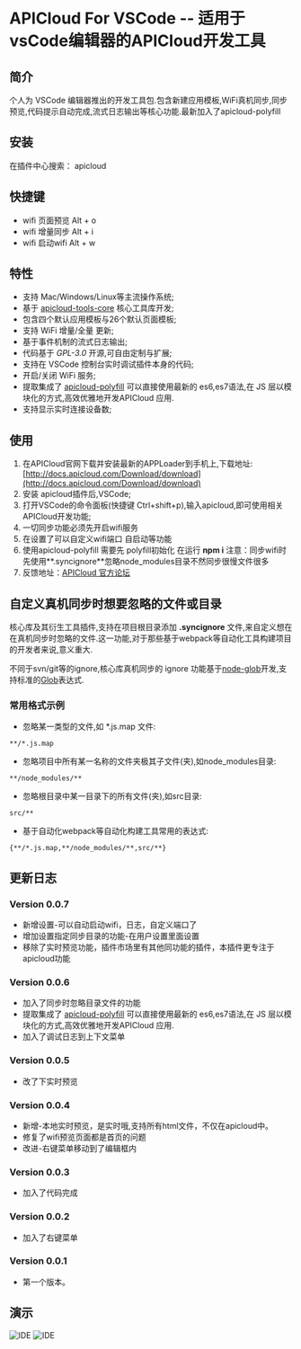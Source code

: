 # APICloud For VSCode -- 适用于vsCode编辑器的APICloud开发工具


## 简介

个人为 VSCode 编辑器推出的开发工具包.包含新建应用模板,WiFi真机同步,同步预览,代码提示自动完成,流式日志输出等核心功能.最新加入了apicloud-polyfill

## 安装

在插件中心搜索： apicloud

## 快捷键

* wifi 页面预览 Alt + o
* wifi 增量同步 Alt + i
* wifi 启动wifi Alt + w

## 特性

* 支持 Mac/Windows/Linux等主流操作系统;
* 基于 [apicloud-tools-core](https://www.npmjs.com/package/apicloud-tools-core) 核心工具库开发;
* 包含四个默认应用模板与26个默认页面模板;
* 支持 WiFi 增量/全量 更新;
* 基于事件机制的流式日志输出;
* 代码基于 *GPL-3.0* 开源,可自由定制与扩展;
* 支持在 VSCode 控制台实时调试插件本身的代码;
* 开启/关闭 WiFi 服务;
* 提取集成了 [apicloud-polyfill](https://github.com/apicloudcom/apicloud-polyfill) 可以直接使用最新的 es6,es7语法,在 JS 层以模块化的方式,高效优雅地开发APICloud 应用. 
* 支持显示实时连接设备数;

## 使用

1. 在APICloud官网下载并安装最新的APPLoader到手机上,下载地址:[http://docs.apicloud.com/Download/download](http://docs.apicloud.com/Download/download)
2. 安装 apicloud插件后,VSCode;
3. 打开VSCode的命令面板(快捷键 Ctrl+shift+p),输入apicloud,即可使用相关APICloud开发功能;
4. 一切同步功能必须先开启wifi服务
5. 在设置了可以自定义wifi端口 自启动等功能
6. 使用apicloud-polyfill 需要先 polyfill初始化 在运行 **npm i**  注意：同步wifi时 先使用**.syncignore**忽略node_modules目录不然同步很慢文件很多
7. 反馈地址：[APICloud 官方论坛](http://community.apicloud.com/bbs/forum.php?mod=viewthread&tid=48763)

## 自定义真机同步时想要忽略的文件或目录

核心库及其衍生工具插件,支持在项目根目录添加 **.syncignore** 文件,来自定义想在在真机同步时忽略的文件.这一功能,对于那些基于webpack等自动化工具构建项目的开发者来说,意义重大.

不同于svn/git等的ignore,核心库真机同步的 ignore 功能基于[node-glob](https://github.com/isaacs/node-glob)开发,支持标准的[Glob](https://github.com/isaacs/node-glob#glob-primer)表达式.

### 常用格式示例

* 忽略某一类型的文件,如 *.js.map 文件:

```
**/*.js.map
```

* 忽略项目中所有某一名称的文件夹极其子文件(夹),如node_modules目录:

```
**/node_modules/**
```

* 忽略根目录中某一目录下的所有文件(夹),如src目录:

```
src/**
```

* 基于自动化webpack等自动化构建工具常用的表达式:

```
{**/*.js.map,**/node_modules/**,src/**}

```
## 更新日志

### Version 0.0.7
- 新增设置-可以自动启动wifi，日志，自定义端口了
- 增加设置指定同步目录的功能-在用户设置里面设置
- 移除了实时预览功能，插件市场里有其他同功能的插件，本插件更专注于apicloud功能

### Version 0.0.6
- 加入了同步时忽略目录文件的功能
- 提取集成了 [apicloud-polyfill](https://github.com/apicloudcom/apicloud-polyfill) 可以直接使用最新的 es6,es7语法,在 JS 层以模块化的方式,高效优雅地开发APICloud 应用. 
- 加入了调试日志到上下文菜单

### Version 0.0.5
- 改了下实时预览

### Version 0.0.4
- 新增-本地实时预览，是实时哦,支持所有html文件，不仅在apicloud中。
- 修复了wifi预览页面都是首页的问题
- 改进-右键菜单移动到了编辑框内

### Version 0.0.3
- 加入了代码完成

### Version 0.0.2
- 加入了右键菜单

### Version 0.0.1
- 第一个版本。


## 演示
![IDE](http://hongkai.me/public/apicloud/GIF3.gif)
![IDE](https://raw.githubusercontent.com/hk0828/APICloud-For-VSCode/master/images/sz.png)
